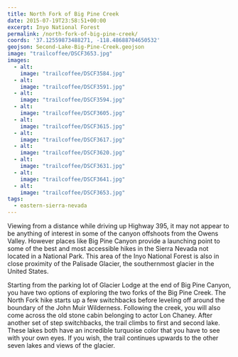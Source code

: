 ```yaml
---
title: North Fork of Big Pine Creek
date: 2015-07-19T23:58:51+00:00
excerpt: Inyo National Forest
permalink: /north-fork-of-big-pine-creek/
coords: '37.12559873488271, -118.48688704650532'
geojson: Second-Lake-Big-Pine-Creek.geojson
image: "trailcoffee/DSCF3653.jpg"
images:
  - alt: 
    image: "trailcoffee/DSCF3584.jpg"
  - alt: 
    image: "trailcoffee/DSCF3591.jpg"
  - alt: 
    image: "trailcoffee/DSCF3594.jpg"
  - alt: 
    image: "trailcoffee/DSCF3605.jpg"
  - alt: 
    image: "trailcoffee/DSCF3615.jpg"
  - alt: 
    image: "trailcoffee/DSCF3617.jpg"
  - alt: 
    image: "trailcoffee/DSCF3620.jpg"
  - alt: 
    image: "trailcoffee/DSCF3631.jpg"
  - alt: 
    image: "trailcoffee/DSCF3641.jpg"
  - alt: 
    image: "trailcoffee/DSCF3653.jpg"
tags:
  - eastern-sierra-nevada
---
```

Viewing from a distance while driving up Highway 395, it may not appear to be anything of interest in some of the canyon offshoots from the Owens Valley. However places like Big Pine Canyon provide a launching point to some of the best and most accessible hikes in the Sierra Nevada not located in a National Park. This area of the Inyo National Forest is also in close proximity of the Palisade Glacier, the southernmost glacier in the United States.

Starting from the parking lot of Glacier Lodge at the end of Big Pine Canyon, you have two options of exploring the two forks of the Big Pine Creek. The North Fork hike starts up a few switchbacks before leveling off around the boundary of the John Muir Wilderness. Following the creek, you will also come across the old stone cabin belonging to actor Lon Chaney. After another set of step switchbacks, the trail climbs to first and second lake. These lakes both have an incredible turquoise color that you have to see with your own eyes. If you wish, the trail continues upwards to the other seven lakes and views of the glacier.



